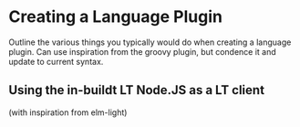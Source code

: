 # Creating a Language Plugin

Outline the various things you typically would do when creating a language plugin. Can use inspiration from the groovy plugin, but condence it and update to current syntax.











## Using the in-buildt LT Node.JS as a LT client

\(with inspiration from elm-light\)

